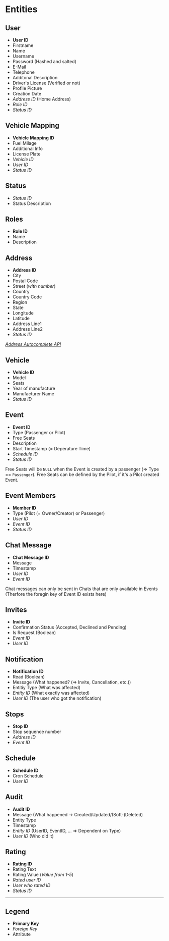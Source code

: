 # Entities

## User

- **User ID**
- Firstname
- Name
- Username
- Password (Hashed and salted)
- E-Mail
- Telephone
- Additonal Description
- Driver's License (Verified or not)
- Profile Picture
- Creation Date
- *Address ID* (Home Address)
- *Role ID*
- *Status ID*

## Vehicle Mapping

- **Vehicle Mapping ID**
- Fuel Milage
- Additional Info
- License Plate
- *Vehicle ID*
- *User ID*
- *Status ID*

## Status

- *Status ID*
- Status Description

## Roles

- **Role ID**
- Name
- Description

## Address

- **Address ID**
- City
- Postal Code
- Street (*with number*)
- Country
- Country Code
- Region
- State
- Longitude
- Latitude
- Address Line1
- Address Line2
- *Status ID*

[*Address Autocomplete API*](https://www.geoapify.com/address-autocomplete/#:~:text=Here%27s%20an%20example%20of%20a%20bounding%20box%20and%20coordinates%20that%20can%20be%20used%20to%20show%20results%20on%20a%20map%20and%20allow%20users%20to%20search%20for%20what%20they%20need)

## Vehicle

- **Vehicle ID**
- Model
- Seats
- Year of manufacture
- Manufacturer Name
- *Status ID*

## Event

- **Event ID**
- Type (Passenger or Pilot)
- Free Seats
- Description
- Start Timestamp (= Deperature Time)
- *Schedule ID*
- *Status ID*

Free Seats will be `NULL` when the Event is created by a passenger (=> Type == `Passenger`).
Free Seats can be defined by the Pilot, if it's a Pilot created Event.

## Event Members

- **Member ID**
- Type (Pilot (= Owner/Creator) or Passenger)
- *User ID*
- *Event ID*
- *Status ID*

## Chat Message

- **Chat Message ID**
- Message
- Timestamp
- *User ID*
- *Event ID*

Chat messages can only be sent in Chats that are only available in Events (Therfore the foregin key of Event ID exists here)

## Invites

- **Invite ID**
- Confirmation Status (Accepted, Declined and Pending)
- Is Request (Boolean)
- *Event ID*
- *User ID*

## Notification

- **Notification ID**
- Read (Boolean)
- Message (What happened? (=> Invite, Cancellation, etc.))
- Entitiy Type (What was affected)
- *Entity ID* (What exactly was affected)
- *User ID* (The user who got the notification)

## Stops

- **Stop ID**
- Stop sequence number
- *Address ID*
- *Event ID*

## Schedule

- **Schedule ID**
- Cron Schedule
- *User ID*

## Audit

- **Audit ID**
- Message (What happened -> Created/Updated/(Soft-)Deleted)
- Entity Type
- Timestamp
- *Entity ID* (UserID, EventID, ... => Dependent on Type)
- *User ID* (Who did it)

## Rating

- **Rating ID**
- Rating Text
- Rating Value (*Value from 1-5*)
- *Rated user ID*
- *User who rated ID*
- *Status ID*

---

## Legend

- **Primary Key**
- *Foreign Key*
- Attribute
